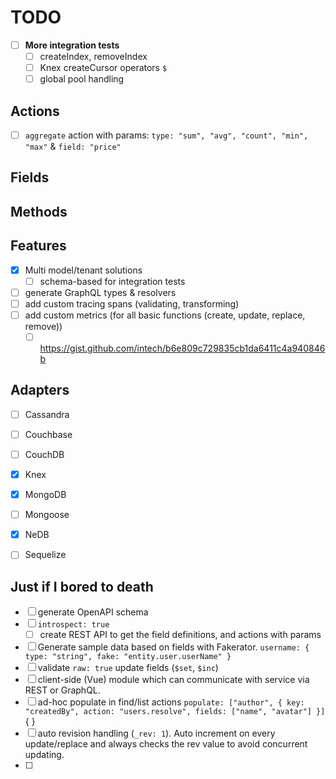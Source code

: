# TODO

- [ ] **More integration tests**
  - [ ] createIndex, removeIndex
  - [ ] Knex createCursor operators `$`
  - [ ] global pool handling

## Actions
- [ ] `aggregate` action with params: `type: "sum", "avg", "count", "min", "max"` & `field: "price"`

## Fields


## Methods

## Features
- [x] Multi model/tenant solutions
    - [ ] schema-based for integration tests
- [ ] generate GraphQL types & resolvers
- [ ] add custom tracing spans (validating, transforming)
- [ ] add custom metrics (for all basic functions (create, update, replace, remove))
  - [ ] https://gist.github.com/intech/b6e809c729835cb1da6411c4a940846b

## Adapters
- [ ] Cassandra
- [ ] Couchbase
- [ ] CouchDB
- [x] Knex
- [x] MongoDB
- [ ] Mongoose
- [x] NeDB
- [ ] Sequelize



## Just if I bored to death
- [ ] generate OpenAPI schema
- [ ] `introspect: true`
  - [ ] create REST API to get the field definitions, and actions with params
- [ ] Generate sample data based on fields with Fakerator. `username: { type: "string", fake: "entity.user.userName" }`
- [ ] validate `raw: true` update fields (`$set`, `$inc`)
- [ ] client-side (Vue) module which can communicate with service via REST or GraphQL.
- [ ] ad-hoc populate in find/list actions `populate: ["author", { key: "createdBy", action: "users.resolve", fields: ["name", "avatar"] }]` { }
- [ ] auto revision handling (`_rev: 1`). Auto increment on every update/replace and always checks the rev value to avoid concurrent updating.
- [ ] 
